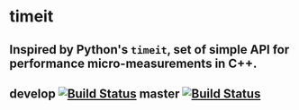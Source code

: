 # timeit
Inspired by Python's `timeit`, set of simple API for performance micro-measurements in C++.
---
develop [![Build Status](https://travis-ci.org/vic-trouble/timeit.svg?branch=develop)](https://travis-ci.org/vic-trouble/timeit) 
master [![Build Status](https://travis-ci.org/vic-trouble/timeit.svg?branch=master)](https://travis-ci.org/vic-trouble/timeit)
---
